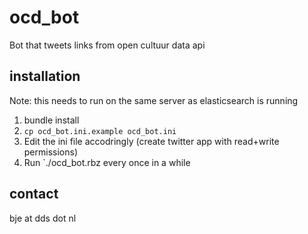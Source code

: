ocd_bot
=======

Bot that tweets links from open cultuur data api

installation
------------

Note: this needs to run on the same server as elasticsearch is running

1. bundle install
2. `cp ocd_bot.ini.example ocd_bot.ini`
3. Edit the ini file accodringly (create twitter app with read+write permissions)
4. Run `./ocd_bot.rbz every once in a while

contact
-------

bje at dds dot nl
